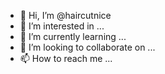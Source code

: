 - 👋 Hi, I’m @haircutnice
- 👀 I’m interested in ...
- 🌱 I’m currently learning ...
- 💞️ I’m looking to collaborate on ...
- 📫 How to reach me ...

<!---
haircutnice/haircutnice is a ✨ special ✨ repository because its `README.md` (this file) appears on your GitHub profile.
You can click the Preview link to take a look at your changes.
--->
